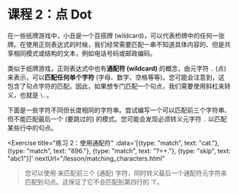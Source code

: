 # 课程 2：点 Dot

在一些纸牌游戏中，小丑是一个百搭牌 (wildcard)，可以代表桥牌中的任何一张牌。在使用正则表达式的时候，我们经常需要匹配一串不知道具体内容的、但是共享相同模式或结构的文本，例如电话号码或邮政编码。

类似于纸牌游戏，正则表达式中也有**通配符 (wildcard)** 的概念，由元字符 `.` (点) 来表示，可以**匹配任何单个字符** (字母、数字、空格等等)。您可能会注意到，这包含了句点字符的匹配。因此，如果想专门匹配一个句点，我们需要使用斜杠来转义，也就是 `\.`。 

下面是一些字符不同但长度相同的字符串。尝试编写一个可以匹配前三个字符串、但不能匹配最后一个 (要跳过的) 的模式。您可能会发现必须转义元字符 `.` 以匹配某些行中的句点。

<Exercise 
  title="练习 2：使用通配符"
  :data='[{type: "match", text: "cat."}, {type: "match", text: "896."}, {type: "match", text: "?=+."}, {type: "skip", text: "abc1"}]'
  nextUrl="/lesson/matching_characters.html"
>您可以使用 <SolutionLink text="...\." /> 来匹配前三个 (通配) 字符，同时转义最后一个通配符元字符来匹配到句点。这保证了它不会匹配到第四行的 '1'。</Exercise>